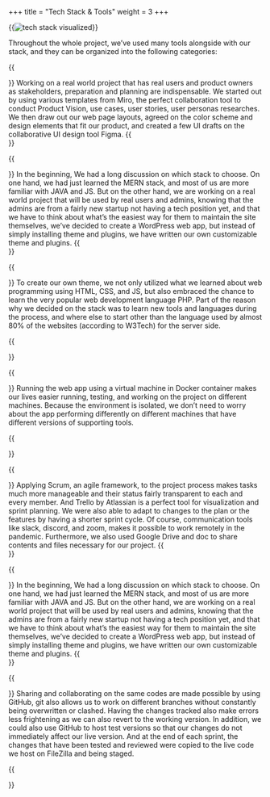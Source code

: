 +++
title = "Tech Stack & Tools"
weight = 3
+++

{{<image src="techstack_and_tools.png" alt="tech stack visualized" caption="">}}

Throughout the whole project, we’ve used many tools alongside with our stack, and they can be organized into the following categories:

{{<section title="Figma & Miro">}}
Working on a real world project that has real users and product owners as stakeholders, preparation and  planning are indispensable. We started out by using various templates from Miro, the perfect collaboration tool to conduct Product Vision, use cases, user stories, user personas researches. We then draw out our web page layouts, agreed on the color scheme and design elements that fit our product, and created a few UI drafts on the collaborative UI design tool Figma. 
{{</section>}}

{{<section title="WordPress">}}
In the beginning, We had a long discussion on which stack to choose. On one hand, we had just learned the MERN stack, and most of us are more familiar with JAVA and JS. But on the other hand, we are working on a real world project that will be used by real users and admins, knowing that the admins are from a fairly new startup not having a tech position yet, and that we have to think about what’s the easiest way for them to maintain the site themselves, we’ve decided to create a WordPress web app, but instead of simply installing theme and plugins, we have written our own customizable theme and plugins.
{{</section>}}


{{<section title="HTML & CSS & JS & PHP">}}
To create our own theme, we not only utilized what we learned about web programming using HTML, CSS, and JS, but also embraced the chance to learn the very popular web development language PHP. Part of the reason why we decided on the stack was to learn new tools and languages during the process, and where else to start other than the language used by almost 80% of the websites (according to W3Tech) for the server side.

{{</section>}}

{{<section title="SQL & MySQL">}}
Running the web app using a virtual machine in Docker container makes our lives easier running, testing, and working on the project on different machines. Because the environment is isolated, we don’t need to worry about the app performing differently on different machines that have different versions of supporting tools.

{{</section>}}

{{<section title="Agile Development">}}
Applying Scrum, an agile framework, to the project process makes tasks much more manageable and their status fairly transparent to each and every member. And Trello by Atlassian is a perfect tool for visualization and sprint planning.  We were also able to adapt to changes to the plan or the features by having a shorter sprint cycle. Of course, communication tools like slack, discord, and zoom, makes it possible to work remotely in the pandemic. Furthermore, we also used Google Drive and doc to share contents and files necessary for our project.
{{</section>}}

{{<section title="Docker">}}
In the beginning, We had a long discussion on which stack to choose. On one hand, we had just learned the MERN stack, and most of us are more familiar with JAVA and JS. But on the other hand, we are working on a real world project that will be used by real users and admins, knowing that the admins are from a fairly new startup not having a tech position yet, and that we have to think about what’s the easiest way for them to maintain the site themselves, we’ve decided to create a WordPress web app, but instead of simply installing theme and plugins, we have written our own customizable theme and plugins.
{{</section>}}

{{<section title="GitHub & Filezilla">}}
Sharing and collaborating on the same codes are made possible by using GitHub, git also allows us to work on different branches without constantly being overwritten or clashed. Having the changes tracked also make errors less frightening as we can also revert to the working version. In addition, we could also use GitHub to host test versions so that our changes do not immediately affect our live version. And at the end of each sprint, the changes that have been tested and reviewed were copied to the live code we host on FileZilla and being staged.

{{</section>}}